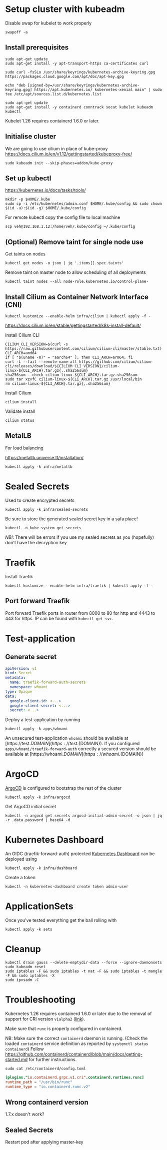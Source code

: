 # Setup cluster with kubeadm

Disable swap for kubelet to work properly

```shell
swapoff -a
```

## Install prerequisites

```shell
sudo apt-get update
sudo apt-get install -y apt-transport-https ca-certificates curl

sudo curl -fsSLo /usr/share/keyrings/kubernetes-archive-keyring.gpg https://packages.cloud.google.com/apt/doc/apt-key.gpg

echo "deb [signed-by=/usr/share/keyrings/kubernetes-archive-keyring.gpg] https://apt.kubernetes.io/ kubernetes-xenial main" | sudo tee /etc/apt/sources.list.d/kubernetes.list

sudo apt-get update
sudo apt-get install -y containerd conntrack socat kubelet kubeadm kubectl 
```

Kubelet 1.26 requires containerd 1.6.0 or later.

## Initialise cluster

We are going to use cilium in place of kube-proxy
https://docs.cilium.io/en/v1.12/gettingstarted/kubeproxy-free/

```shell
sudo kubeadm init --skip-phases=addon/kube-proxy
```

## Set up kubectl

https://kubernetes.io/docs/tasks/tools/

```shell
mkdir -p $HOME/.kube
sudo cp -i /etc/kubernetes/admin.conf $HOME/.kube/config && sudo chown $(id -u):$(id -g) $HOME/.kube/config
```

For remote kubectl copy the config file to local machine

```shell
scp veh@192.168.1.12:/home/veh/.kube/config ~/.kube/config
```

## (Optional) Remove taint for single node use

Get taints on nodes

```shell
kubectl get nodes -o json | jq '.items[].spec.taints'
```

Remove taint on master node to allow scheduling of all deployments

```shell
kubectl taint nodes --all node-role.kubernetes.io/control-plane-
```

## Install Cilium as Container Network Interface (CNI)

```shell
kubectl kustomize --enable-helm infra/cilium | kubectl apply -f -
```

https://docs.cilium.io/en/stable/gettingstarted/k8s-install-default/

Install Cilium CLI

```shell
CILIUM_CLI_VERSION=$(curl -s https://raw.githubusercontent.com/cilium/cilium-cli/master/stable.txt)
CLI_ARCH=amd64
if [ "$(uname -m)" = "aarch64" ]; then CLI_ARCH=arm64; fi
curl -L --fail --remote-name-all https://github.com/cilium/cilium-cli/releases/download/${CILIUM_CLI_VERSION}/cilium-linux-${CLI_ARCH}.tar.gz{,.sha256sum}
sha256sum --check cilium-linux-${CLI_ARCH}.tar.gz.sha256sum
sudo tar xzvfC cilium-linux-${CLI_ARCH}.tar.gz /usr/local/bin
rm cilium-linux-${CLI_ARCH}.tar.gz{,.sha256sum}
```

Install Cilium

```shell
cilium install
```

Validate install

```shell
cilium status
```

## MetalLB

For load balancing

https://metallb.universe.tf/installation/

```shell
kubectl apply -k infra/metallb
```

# Sealed Secrets

Used to create encrypted secrets

```shell
kubectl apply -k infra/sealed-secrets
```

Be sure to store the generated sealed secret key in a safa place!
```shell
kubectl -n kube-system get secrets
```

*NB!*: There will be errors if you use my sealed secrets as you (hopefully) don't have the decryption key

# Traefik

Install Traefik

```shell
kubectl kustomize --enable-helm infra/traefik | kubectl apply -f -
```

## Port forward Traefik

Port forward Traefik ports in router from 8000 to 80 for http and 4443 to 443 for https.
IP can be found with `kubectl get svc`.

# Test-application

## Generate secret

```yaml
apiVersion: v1
kind: Secret
metadata:
  name: traefik-forward-auth-secrets
  namespace: whoami
type: Opaque
data:
  google-client-id: <...>
  google-client-secret: <...>
  secret: <...>
```

Deploy a test-application by running

```shell
kubectl apply -k apps/whoami
```

An unsecured test-application `whoami` should be available at [https://test.${DOMAIN}](https://test.${DOMAIN}).
If you configured `apps/whoami/traefik-forward-auth` correctly a secured version should be available
at [https://whoami.${DOMAIN}](https://whoami.${DOMAIN})

# ArgoCD

[ArgoCD](https://argo-cd.readthedocs.io/en/stable/getting_started/) is configured to bootstrap the rest of the cluster

```shell
kubectl apply -k infra/argocd
```

Get ArgoCD initial secret
```shell
kubectl -n argocd get secrets argocd-initial-admin-secret -o json | jq -r .data.password | base64 -d
```

# Kubernetes Dashboard

An OIDC (traefik-forward-auth)
protected [Kubernetes Dashboard](https://kubernetes.io/docs/tasks/access-application-cluster/web-ui-dashboard/) can be
deployed using

```shell
kubectl apply -k infra/dashboard
```

Create a token
```shell
kubectl -n kubernetes-dashboard create token admin-user
```

# ApplicationSets

Once you've tested everything get the ball rolling with

```shell
kubectl apply -k sets
```

# Cleanup

```shell
kubectl drain gauss --delete-emptydir-data --force --ignore-daemonsets
sudo kubeadm reset
sudo iptables -F && sudo iptables -t nat -F && sudo iptables -t mangle -F && sudo iptables -X
sudo ipvsadm -C
```

# Troubleshooting

Kubernetes 1.26 requires containerd 1.6.0 or later due to the removal of support for CRI
version `v1alpha2` ([link](https://kubernetes.io/blog/2022/11/18/upcoming-changes-in-kubernetes-1-26/#cri-api-removal)).

Make sure that `runc` is properly configured in containerd.

NB: Make sure the correct `containerd` daemon is running. 
(Check the loaded `containerd` service definition as reported by `systemctl status containerd`)
Follow https://github.com/containerd/containerd/blob/main/docs/getting-started.md for further instructions.

```shell
sudo cat /etc/containerd/config.toml
```

```toml
[plugins."io.containerd.grpc.v1.cri".containerd.runtimes.runc]
runtime_path = "/usr/bin/runc"
runtime_type = "io.containerd.runc.v2"
```

## Wrong containerd version

1.7.x doesn't work?

## Sealed Secrets

Restart pod after applying master-key